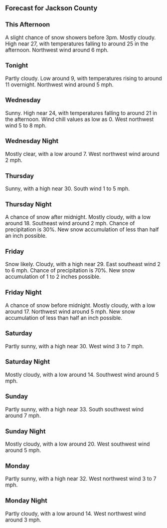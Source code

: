 <div>
   <h2>Forecast for Jackson County</h2>
   <p>
      <div style="font-size:120%">
         <h3>This Afternoon</h3>A slight chance of snow showers before 3pm. Mostly cloudy. High near 27, with temperatures falling to around 25 in the afternoon.
         Northwest wind around 6 mph.<br></div>
   </p>
   <p>
      <div style="font-size:120%">
         <h3>Tonight</h3>Partly cloudy. Low around 9, with temperatures rising to around 11 overnight. Northwest wind around 5 mph.<br></div>
   </p>
   <p>
      <div style="font-size:120%">
         <h3>Wednesday</h3>Sunny. High near 24, with temperatures falling to around 21 in the afternoon. Wind chill values as low as 0. West northwest
         wind 5 to 8 mph.<br></div>
   </p>
   <p>
      <div style="font-size:120%">
         <h3>Wednesday Night</h3>Mostly clear, with a low around 7. West northwest wind around 2 mph.<br></div>
   </p>
   <p>
      <div style="font-size:120%">
         <h3>Thursday</h3>Sunny, with a high near 30. South wind 1 to 5 mph.<br></div>
   </p>
   <p>
      <div style="font-size:120%">
         <h3>Thursday Night</h3>A chance of snow after midnight. Mostly cloudy, with a low around 18. Southeast wind around 2 mph. Chance of precipitation
         is 30%. New snow accumulation of less than half an inch possible.<br></div>
   </p>
   <p>
      <div style="font-size:120%">
         <h3>Friday</h3>Snow likely. Cloudy, with a high near 29. East southeast wind 2 to 6 mph. Chance of precipitation is 70%. New snow accumulation
         of 1 to 2 inches possible.<br></div>
   </p>
   <p>
      <div style="font-size:120%">
         <h3>Friday Night</h3>A chance of snow before midnight. Mostly cloudy, with a low around 17. Northwest wind around 5 mph. New snow accumulation
         of less than half an inch possible.<br></div>
   </p>
   <p>
      <div style="font-size:120%">
         <h3>Saturday</h3>Partly sunny, with a high near 30. West wind 3 to 7 mph.<br></div>
   </p>
   <p>
      <div style="font-size:120%">
         <h3>Saturday Night</h3>Mostly cloudy, with a low around 14. Southwest wind around 5 mph.<br></div>
   </p>
   <p>
      <div style="font-size:120%">
         <h3>Sunday</h3>Partly sunny, with a high near 33. South southwest wind around 7 mph.<br></div>
   </p>
   <p>
      <div style="font-size:120%">
         <h3>Sunday Night</h3>Mostly cloudy, with a low around 20. West southwest wind around 5 mph.<br></div>
   </p>
   <p>
      <div style="font-size:120%">
         <h3>Monday</h3>Partly sunny, with a high near 32. West northwest wind 3 to 7 mph.<br></div>
   </p>
   <p>
      <div style="font-size:120%">
         <h3>Monday Night</h3>Partly cloudy, with a low around 14. West northwest wind around 3 mph.<br></div>
   </p>
</div>